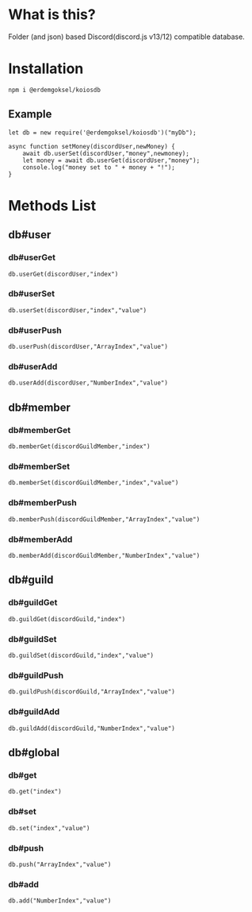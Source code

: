 # What is this?

Folder (and json) based Discord(discord.js v13/12) compatible database.

# Installation

`npm i @erdemgoksel/koiosdb`

## Example

```
let db = new require('@erdemgoksel/koiosdb')("myDb");

async function setMoney(discordUser,newMoney) {
    await db.userSet(discordUser,"money",newmoney);
    let money = await db.userGet(discordUser,"money");
    console.log("money set to " + money + "!");
}
```

# Methods List

## db#user

### db#userGet

```
db.userGet(discordUser,"index")
```

### db#userSet

```
db.userSet(discordUser,"index","value")
```

### db#userPush

```
db.userPush(discordUser,"ArrayIndex","value")
```

### db#userAdd

```
db.userAdd(discordUser,"NumberIndex","value")
```

## db#member

### db#memberGet

```
db.memberGet(discordGuildMember,"index")
```

### db#memberSet

```
db.memberSet(discordGuildMember,"index","value")
```

### db#memberPush

```
db.memberPush(discordGuildMember,"ArrayIndex","value")
```

### db#memberAdd

```
db.memberAdd(discordGuildMember,"NumberIndex","value")
```

## db#guild

### db#guildGet

```
db.guildGet(discordGuild,"index")
```

### db#guildSet

```
db.guildSet(discordGuild,"index","value")
```

### db#guildPush

```
db.guildPush(discordGuild,"ArrayIndex","value")
```

### db#guildAdd

```
db.guildAdd(discordGuild,"NumberIndex","value")
```

## db#global

### db#get

```
db.get("index")
```

### db#set

```
db.set("index","value")
```

### db#push

```
db.push("ArrayIndex","value")
```

### db#add

```
db.add("NumberIndex","value")
```